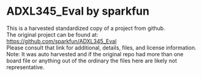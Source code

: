 
# ADXL345_Eval by sparkfun  
This is a harvested standardized copy of a project from github.  
The original project can be found at:  
https://github.com/sparkfun/ADXL345_Eval  
Please consult that link for additional, details, files, and license information.  
Note: It was auto harvested and if the original repo had more than one board file or anything out of the ordinary the files here are likely not representative.  
    